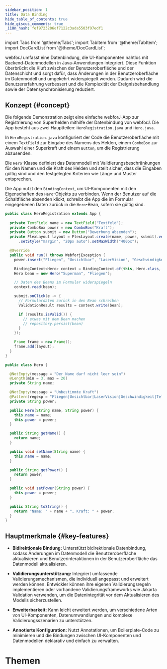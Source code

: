 ```yaml
---
sidebar_position: 1
title: Data Binding
hide_table_of_contents: true
hide_giscus_comments: true
_i18n_hash: fef9723206ef7122c3ada5503f97edf1
---
```

<Head>
  <style>{`
  .container {
    max-width: 65em !important;
  }
  `}</style>
</Head>

<!-- vale off -->
import Tabs from '@theme/Tabs';
import TabItem from '@theme/TabItem';
import DocCardList from '@theme/DocCardList';

<!-- vale on -->

 webforJ umfasst eine Datenbindung, die UI-Komponenten nahtlos mit Backend-Datenmodellen in Java-Anwendungen integriert. Diese Funktion überbrückt die Kluft zwischen der Benutzeroberfläche und der Datenschicht und sorgt dafür, dass Änderungen in der Benutzeroberfläche im Datenmodell und umgekehrt widerspiegelt werden. Dadurch wird die Benutzererfahrung verbessert und die Komplexität der Ereignisbehandlung sowie der Datensynchronisierung reduziert.

## Konzept {#concept}

Die folgende Demonstration zeigt eine einfache webforJ-App zur Registrierung von Superhelden mithilfe der Datenbindung von webforJ. Die App besteht aus zwei Hauptteilen: `HeroRegistration.java` und `Hero.java`. 

In `HeroRegistration.java` konfiguriert der Code die Benutzeroberfläche mit einem `TextField` zur Eingabe des Namens des Helden, einem `ComboBox` zur Auswahl einer Superkraft und einem `Button`, um die Registrierung abzusenden.

Die `Hero`-Klasse definiert das Datenmodell mit Validierungsbeschränkungen für den Namen und die Kraft des Helden und stellt sicher, dass die Eingaben gültig sind und den festgelegten Kriterien wie Länge und Muster entsprechen.

Die App nutzt den `BindingContext`, um UI-Komponenten mit den Eigenschaften des `Hero`-Objekts zu verbinden. Wenn der Benutzer auf die Schaltfläche absenden klickt, schreibt die App die im Formular eingegebenen Daten zurück in die `Hero`-Bean, sofern sie gültig sind.

<Tabs>
<TabItem value="HeroRegistration" label="HeroRegistration.java">

```java showLineNumbers
public class HeroRegistration extends App {
    
  private TextField name = new TextField("Textfeld");
  private ComboBox power = new ComboBox("Kraft");
  private Button submit = new Button("Bewerbung absenden");
  private FlexLayout layout = FlexLayout.create(name, power, submit).vertical().build()
      .setStyle("margin", "20px auto").setMaxWidth("400px");

  @Override
  public void run() throws WebforjException {
    power.insert("Fliegen", "Unsichtbar", "LaserVision", "Geschwindigkeit", "Teleportation");

    BindingContext<Hero> context = BindingContext.of(this, Hero.class, true);
    Hero bean = new Hero("Superman", "Fliegen");

    // Daten des Beans im Formular widerspiegeln
    context.read(bean);

    submit.onClick(e -> {
      // Formulardaten zurück in den Bean schreiben
      ValidationResult results = context.write(bean);

      if (results.isValid()) {
        // etwas mit dem Bean machen
        // repository.persist(bean)
      }
    });

    Frame frame = new Frame();
    frame.add(layout);
  }
}
```

</TabItem>
<TabItem value="Hero" label="Hero.java">

```java showLineNumbers
public class Hero {

  @NotEmpty(message = "Der Name darf nicht leer sein")
  @Length(min = 3, max = 20)
  private String name;

  @NotEmpty(message = "Unbestimmte Kraft")
  @Pattern(regexp = "Fliegen|Unsichtbar|LaserVision|Geschwindigkeit|Teleportation", message = "Ungültige Kraft")
  private String power;

  public Hero(String name, String power) {
    this.name = name;
    this.power = power;
  }

  public String getName() {
    return name;
  }

  public void setName(String name) {
    this.name = name;
  }

  public String getPower() {
    return power;
  }

  public void setPower(String power) {
    this.power = power;
  }

  public String toString() {
    return "Name: " + name + ", Kraft: " + power;
  }
}
```

</TabItem>
</Tabs>

## Hauptmerkmale {#key-features}

- **Bidirektionale Bindung:** Unterstützt bidirektionale Datenbindung, sodass Änderungen im Datenmodell die Benutzeroberfläche aktualisieren und Benutzerinteraktionen in der Benutzeroberfläche das Datenmodell aktualisieren.

- **Validierungsunterstützung:** Integriert umfassende Validierungsmechanismen, die individuell angepasst und erweitert werden können. Entwickler können ihre eigenen Validierungsregeln implementieren oder vorhandene Validierungsframeworks wie Jakarta Validation verwenden, um die Datenintegrität vor dem Aktualisieren des Modells sicherzustellen.

- **Erweiterbarkeit:** Kann leicht erweitert werden, um verschiedene Arten von UI-Komponenten, Datenumwandlungen und komplexe Validierungsszenarien zu unterstützen.

- **Annotierte Konfiguration:** Nutzt Annotationen, um Boilerplate-Code zu minimieren und die Bindungen zwischen UI-Komponenten und Datenmodellen deklarativ und einfach zu verwalten.

# Themen

<DocCardList className="topics-section" />
